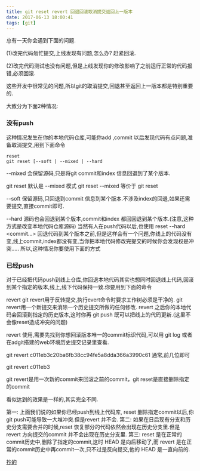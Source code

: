 ```yaml
---
title: git reset revert 回退回滚取消提交返回上一版本
date: 2017-06-13 18:00:41
tags: [git]
---
```


总有一天你会遇到下面的问题.

(1)改完代码匆忙提交,上线发现有问题,怎么办? 赶紧回滚.

(2)改完代码测试也没有问题,但是上线发现你的修改影响了之前运行正常的代码报错,必须回滚.

这些开发中很常见的问题,所以git的取消提交,回退甚至返回上一版本都是特别重要的.

大致分为下面2种情况:



### 没有push

这种情况发生在你的本地代码仓库,可能你add ,commit 以后发现代码有点问题,准备取消提交,用到下面命令

````
reset
git reset [--soft | --mixed | --hard

````

--mixed
会保留源码,只是将git commit和index 信息回退到了某个版本.

git reset 默认是 --mixed 模式 
git reset --mixed  等价于  git reset

--soft
保留源码,只回退到commit 信息到某个版本.不涉及index的回退,如果还需要提交,直接commit即可.

--hard
源码也会回退到某个版本,commit和index 都回回退到某个版本.(注意,这种方式是改变本地代码仓库源码)
当然有人在push代码以后,也使用 reset --hard <commit...> 回退代码到某个版本之前,但是这样会有一个问题,你线上的代码没有变,线上commit,index都没有变,当你把本地代码修改完提交的时候你会发现权是冲突.....
所以,这种情况你要使用下面的方式


### 已经push

对于已经把代码push到线上仓库,你回退本地代码其实也想同时回退线上代码,回滚到某个指定的版本,线上,线下代码保持一致.你要用到下面的命令

revert
git revert用于反转提交,执行evert命令时要求工作树必须是干净的.
git revert用一个新提交来消除一个历史提交所做的任何修改.
revert 之后你的本地代码会回滚到指定的历史版本,这时你再 git push 既可以把线上的代码更新.(这里不会像reset造成冲突的问题)

revert 使用,需要先找到你想回滚版本唯一的commit标识代码,可以用 git log 或者在adgit搭建的web环境历史提交记录里查看.

git revert c011eb3c20ba6fb38cc94fe5a8dda366a3990c61
通常,前几位即可

git revert c011eb3


git revert是用一次新的commit来回滚之前的commit，git reset是直接删除指定的commit

看似达到的效果是一样的,其实完全不同.

第一:
上面我们说的如果你已经push到线上代码库, reset 删除指定commit以后,你git push可能导致一大堆冲突.但是revert 并不会.
第二:
如果在日后现有分支和历史分支需要合并的时候,reset 恢复部分的代码依然会出现在历史分支里.但是revert 方向提交的commit 并不会出现在历史分支里.
第三:
reset 是在正常的commit历史中,删除了指定的commit,这时 HEAD 是向后移动了,而 revert 是在正常的commit历史中再commit一次,只不过是反向提交,他的 HEAD 是一直向前的.


[抄的](http://yijiebuyi.com/blog/8f985d539566d0bf3b804df6be4e0c90.html)
